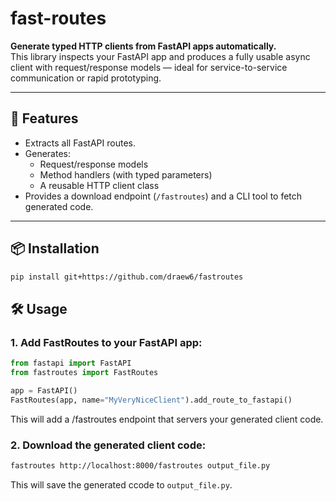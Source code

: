 # fast-routes

**Generate typed HTTP clients from FastAPI apps automatically.**  
This library inspects your FastAPI app and produces a fully usable async client with request/response models — ideal for service-to-service communication or rapid prototyping.

---

## 🚀 Features

- Extracts all FastAPI routes.
- Generates:
  - Request/response models
  - Method handlers (with typed parameters)
  - A reusable HTTP client class
- Provides a download endpoint (`/fastroutes`) and a CLI tool to fetch generated code.

---

## 📦 Installation

```bash
pip install git+https://github.com/draew6/fastroutes
```

## 🛠️ Usage
### 1. Add FastRoutes to your FastAPI app:
```python
from fastapi import FastAPI
from fastroutes import FastRoutes

app = FastAPI()
FastRoutes(app, name="MyVeryNiceClient").add_route_to_fastapi()
```
This will add a /fastroutes endpoint that servers your generated client code.
### 2. Download the generated client code:
```bash
fastroutes http://localhost:8000/fastroutes output_file.py
```
This will save the generated ccode to `output_file.py`.
